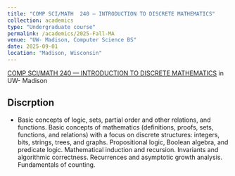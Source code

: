 ```yaml
---
title: "COMP SCI/​MATH  240 — INTRODUCTION TO DISCRETE MATHEMATICS"
collection: academics
type: "Undergraduate course"
permalink: /academics/2025-Fall-MA
venue: "UW- Madison, Computer Science BS"
date: 2025-09-01
location: "Madison, Wisconsin"
---
```


[COMP SCI/​MATH  240 — INTRODUCTION TO DISCRETE MATHEMATICS](https://guide.wisc.edu/courses/comp_sci/) in UW- Madison

Discrption
------
- Basic concepts of logic, sets, partial order and other relations, and functions. Basic concepts of mathematics (definitions, proofs, sets, functions, and relations) with a focus on discrete structures: integers, bits, strings, trees, and graphs. Propositional logic, Boolean algebra, and predicate logic. Mathematical induction and recursion. Invariants and algorithmic correctness. Recurrences and asymptotic growth analysis. Fundamentals of counting.